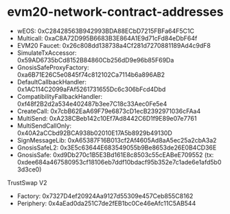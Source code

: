 # evm20-network-contract-addresses
- wEOS: 0xC28428563B942993BDA88ECbD7215FBFa64F5C1C
- Multicall: 0xaC8A72D995B6683B3E864A1E9d71cFd84eDbF64f
- EVM20 Faucet: 0x26c808dd138738a4Cf281d7270881189Ad4c9dF8
- SimulateTxAccessor: 0x59AD6735bCd8152B84860Cb256dD9e96b85F69Da
- GnosisSafeProxyFactory: 0xa6B71E26C5e0845f74c812102Ca7114b6a896AB2
- DefaultCallbackHandler: 0x1AC114C2099aFAf5261731655Dc6c306bFcd4Dbd
- CompatibilityFallbackHandler: 0xf48f2B2d2a534e402487b3ee7C18c33Aec0Fe5e4
- CreateCall: 0x7cbB62EaA69F79e6873cD1ecB2392971036cFAa4
- MultiSend: 0xA238CBeb142c10Ef7Ad8442C6D1f9E89e07e7761
- MultiSendCallOnly: 0x40A2aCCbd92BCA938b02010E17A5b8929b49130D
- SignMessageLib: 0xA65387F16B013cf2Af4605Ad8aA5ec25a2cbA3a2
- GnosisSafeL2: 0x3E5c63644E683549055b9Be8653de26E0B4CD36E
- GnosisSafe: 0xd9Db270c1B5E3Bd161E8c8503c55cEABeE709552 (tx: 0xdee684a467580953cf18106eb7ddf10bdacf95b352e7c1ade6e1afd5b03d3ce0)

TrustSwap V2
- Factory: 0x7327D4ef20924Aa9127d55309e457Ceb855C8162
- Periphery: 0x4aEad0da251C7de2fEB1bc0Ce46eAfc11C5AB544
